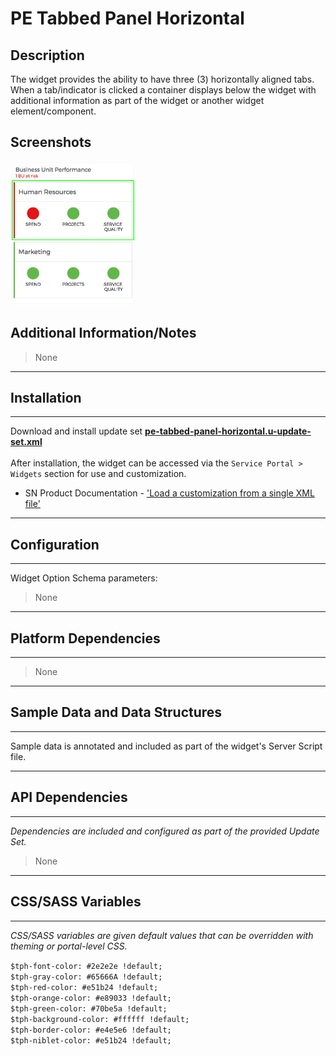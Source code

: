 # PE Tabbed Panel Horizontal

## Description

The widget provides the ability to have three (3) horizontally aligned tabs.
When a tab/indicator is clicked a container displays below the widget with additional information as part of the widget or another widget element/component.

## Screenshots
![](../images/pe-tabbed-panel-horizontal.png)

## Additional Information/Notes
> None
---
## Installation
---
Download and install update set **[pe-tabbed-panel-horizontal.u-update-set.xml](https://github.com/platform-experience/serviceportal-widget-library/blob/master/pe-tabbed-panel-horizontal/pe-tabbed-panel-horizontal.u-update-set.xml)** <br/><br/>
After installation, the widget can be accessed via the `Service Portal > Widgets` section for use and customization.<br/>
* SN Product Documentation - ['Load a customization from a single XML file'](https://docs.servicenow.com/bundle/kingston-application-development/page/build/system-update-sets/task/t_SaveAnUpdateSetAsAnXMLFile.html)

---
## Configuration
---
Widget Option Schema parameters:
> None
---
## Platform Dependencies
---
> None
---
## Sample Data and Data Structures
---
Sample data is annotated and included as part of the widget's Server Script file.

---
## API Dependencies
---
<i>Dependencies are included and configured as part of the provided Update Set.</i>
> None
---
## CSS/SASS Variables
---
_CSS/SASS variables are given default values that can be overridden with theming or portal-level CSS._

`$tph-font-color: #2e2e2e !default;`<br/>
`$tph-gray-color: #65666A !default;`<br/>
`$tph-red-color: #e51b24 !default;`<br/>
`$tph-orange-color: #e89033 !default;`<br/>
`$tph-green-color: #70be5a !default;`<br/>
`$tph-background-color: #ffffff !default;`<br/>
`$tph-border-color: #e4e5e6 !default;`<br/>
`$tph-niblet-color: #e51b24 !default;`<br/>